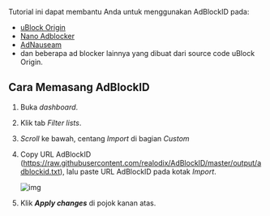 Tutorial ini dapat membantu Anda untuk menggunakan AdBlockID pada:
- [uBlock Origin](https://github.com/gorhill/uBlock)
- [Nano Adblocker](https://github.com/NanoAdblocker)
- [AdNauseam](https://adnauseam.io/)
- dan beberapa ad blocker lainnya yang dibuat dari source code uBlock Origin.

## Cara Memasang AdBlockID

1. Buka *dashboard*.
2. Klik tab *Filter lists*.
3. *Scroll* ke bawah, centang *Import* di bagian *Custom*
4. Copy URL AdBlockID (https://raw.githubusercontent.com/realodix/AdBlockID/master/output/adblockid.txt), lalu paste URL AdBlockID pada kotak *Import*.

   ![img](https://i.imgur.com/TDthhG1.png)

5. Klik ***Apply changes*** di pojok kanan atas.
